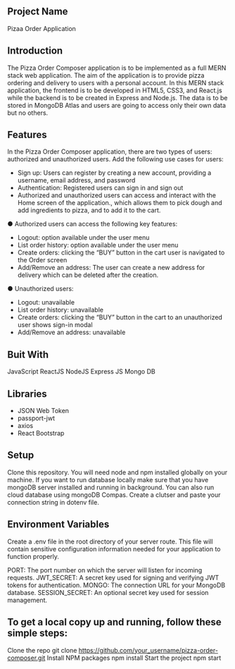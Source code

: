 ## Project Name

Pizaa Order Application

## Introduction

The Pizza Order Composer application is to be implemented as a full MERN stack web application. The
aim of the application is to provide pizza ordering and delivery to users with a personal account.
In this MERN stack application, the frontend is to be developed in HTML5, CSS3, and React.js while the
backend is to be created in Express and Node.js. The data is to be stored in MongoDB Atlas and users
are going to access only their own data but no others.

## Features

In the Pizza Order Composer application, there are two types of users: authorized and unauthorized
users. Add the following use cases for users:

- Sign up: Users can register by creating a new account, providing a username, email address,
  and password
- Authentication: Registered users can sign in and sign out
- Authorized and unauthorized users can access and interact with the Home screen of the
  application., which allows them to pick dough and add ingredients to pizza, and to add it to the
  cart.

● Authorized users can access the following key features:

- Logout: option available under the user menu
- List order history: option available under the user menu
- Create orders: clicking the “BUY” button in the cart user is navigated to the Order
  screen
- Add/Remove an address: The user can create a new address for delivery which can be
  deleted after the creation.

● Unauthorized users:

- Logout: unavailable
- List order history: unavailable
- Create orders: clicking the “BUY” button in the cart to an unauthorized user shows
  sign-in modal
- Add/Remove an address: unavailable

## Buit With

JavaScript
ReactJS
NodeJS
Express JS
Mongo DB

## Libraries

- JSON Web Token
- passport-jwt
- axios
- React Bootstrap

## Setup

Clone this repository. You will need node and npm installed globally on your machine. If you want to run database locally make sure that you have mongoDB server installed and running in background. You can also run cloud database using mongoDB Compas. Create a clutser and paste your connection string in dotenv file.

## Environment Variables

Create a .env file in the root directory of your server route. This file will contain sensitive configuration information needed for your application to function properly.

PORT: The port number on which the server will listen for incoming requests.
JWT_SECRET: A secret key used for signing and verifying JWT tokens for authentication.
MONGO: The connection URL for your MongoDB database.
SESSION_SECRET: An optional secret key used for session management.

## To get a local copy up and running, follow these simple steps:

Clone the repo git clone https://github.com/your_username/pizza-order-composer.git Install NPM packages npm install Start the project npm start
